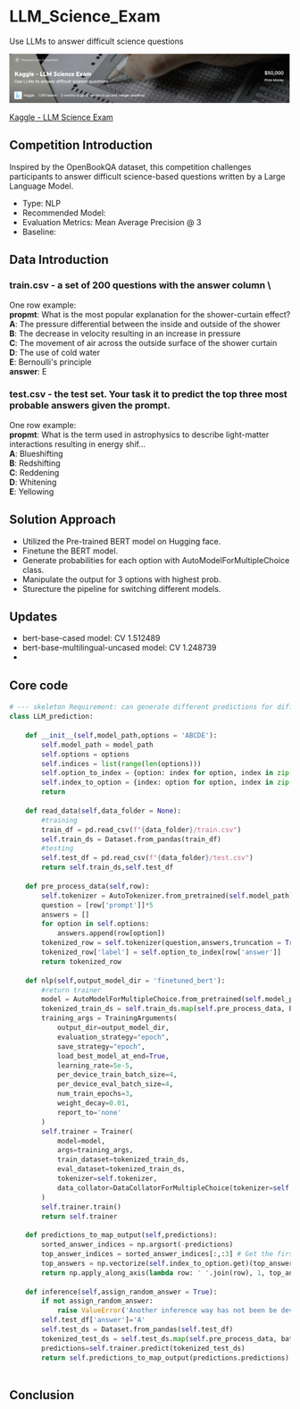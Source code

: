 # LLM_Science_Exam
Use LLMs to answer difficult science questions

![competition](img/bgr.png)

[Kaggle - LLM Science Exam](https://www.kaggle.com/competitions/kaggle-llm-science-exam)

## Competition Introduction
Inspired by the OpenBookQA dataset, this competition challenges participants to answer difficult science-based questions written by a Large Language Model.
- Type: NLP
- Recommended Model: 
- Evaluation Metrics:  Mean Average Precision @ 3
- Baseline: 

## Data Introduction

### **train.csv** - a set of 200 questions with the answer column \

One row example: \
__propmt__: What is the most popular explanation for the shower-curtain effect? \
__A__: The pressure differential between the inside and outside of the shower \
__B__: The decrease in velocity resulting in an increase in pressure \
__C__: The movement of air across the outside surface of the shower curtain \
__D__: The use of cold water \
__E__: Bernoulli's principle \
__answer__: E

### test.csv - the test set. Your task it to predict the top three most probable answers given the prompt. 
One row example: \
__propmt__: What is the term used in astrophysics to describe light-matter interactions resulting in energy shif... \
__A__: Blueshifting \
__B__: Redshifting \
__C__: Reddening \
__D__: Whitening \
__E__: Yellowing 

## Solution Approach

- Utilized the Pre-trained BERT model on Hugging face.
- Finetune the BERT model.
- Generate probabilities for each option with AutoModelForMultipleChoice class.
- Manipulate the output for 3 options with highest prob.
- Sturecture the pipeline for switching different models.

## Updates

- bert-base-cased model: CV 1.512489
- bert-base-multilingual-uncased model: CV 1.248739
- 

## Core code 

```Python
# --- skeleton Requirement: can generate different predictions for different models in Hugging Face.
class LLM_prediction:
    
    def __init__(self,model_path,options = 'ABCDE'):
        self.model_path = model_path
        self.options = options
        self.indices = list(range(len(options)))
        self.option_to_index = {option: index for option, index in zip(self.options, self.indices)}
        self.index_to_option = {index: option for option, index in zip(self.options, self.indices)}
        return
        
    def read_data(self,data_folder = None):
        #training
        train_df = pd.read_csv(f"{data_folder}/train.csv")
        self.train_ds = Dataset.from_pandas(train_df)
        #testing
        self.test_df = pd.read_csv(f"{data_folder}/test.csv")
        return self.train_ds,self.test_df
    
    def pre_process_data(self,row):
        self.tokenizer = AutoTokenizer.from_pretrained(self.model_path)
        question = [row['prompt']]*5
        answers = []
        for option in self.options:
            answers.append(row[option])
        tokenized_row = self.tokenizer(question,answers,truncation = True)
        tokenized_row['label'] = self.option_to_index[row['answer']]
        return tokenized_row
    
    def nlp(self,output_model_dir = 'finetuned_bert'):
        #return trainer
        model = AutoModelForMultipleChoice.from_pretrained(self.model_path)
        tokenized_train_ds = self.train_ds.map(self.pre_process_data, batched=False, remove_columns=['prompt', 'A', 'B', 'C', 'D', 'E', 'answer'])
        training_args = TrainingArguments(
            output_dir=output_model_dir,
            evaluation_strategy="epoch",
            save_strategy="epoch",
            load_best_model_at_end=True,
            learning_rate=5e-5,
            per_device_train_batch_size=4,
            per_device_eval_batch_size=4,
            num_train_epochs=3,
            weight_decay=0.01,
            report_to='none'
        )
        self.trainer = Trainer(
            model=model,
            args=training_args,
            train_dataset=tokenized_train_ds,
            eval_dataset=tokenized_train_ds,
            tokenizer=self.tokenizer,
            data_collator=DataCollatorForMultipleChoice(tokenizer=self.tokenizer),
        )
        self.trainer.train()
        return self.trainer
        
    def predictions_to_map_output(self,predictions):
        sorted_answer_indices = np.argsort(-predictions)
        top_answer_indices = sorted_answer_indices[:,:3] # Get the first three answers in each row
        top_answers = np.vectorize(self.index_to_option.get)(top_answer_indices)
        return np.apply_along_axis(lambda row: ' '.join(row), 1, top_answers)

    def inference(self,assign_random_answer = True):
        if not assign_random_answer:
            raise ValueError('Another inference way has not been be developed.')
        self.test_df['answer']='A'
        self.test_ds = Dataset.from_pandas(self.test_df)
        tokenized_test_ds = self.test_ds.map(self.pre_process_data, batched=False, remove_columns=['prompt', 'A', 'B', 'C', 'D', 'E', 'answer'])
        predictions=self.trainer.predict(tokenized_test_ds)
        return self.predictions_to_map_output(predictions.predictions)
    
```

## Conclusion

